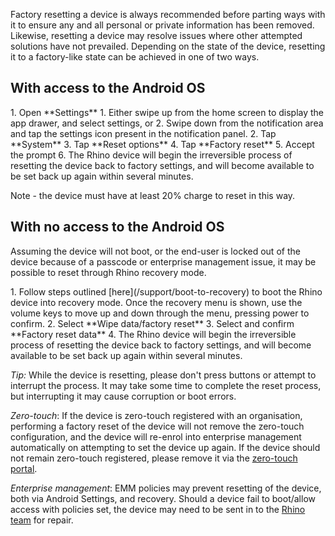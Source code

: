 Factory resetting a device is always recommended before parting ways with it to ensure any and all personal or private information has been removed. Likewise, resetting a device may resolve issues where other attempted solutions have not prevailed. Depending on the state of the device, resetting it to a factory-like state can be achieved in one of two ways.

## With access to the Android OS

<div class="numbered-instructions" markdown="1">
1. Open **Settings**
  1. Either swipe up from the home screen to display the app drawer, and select settings, or
  2. Swipe down from the notification area and tap the settings icon present in the notification panel.
2. Tap **System**
3. Tap **Reset options**
4. Tap **Factory reset**
5. Accept the prompt
6. The Rhino device will begin the irreversible process of resetting the device back to factory settings, and will become available to be set back up again within several minutes.
</div>

Note - the device must have at least 20% charge to reset in this way.

## With **no** access to the Android OS

Assuming the device will not boot, or the end-user is locked out of the device because of a passcode or enterprise management issue, it may be possible to reset through Rhino recovery mode.

<div class="numbered-instructions" markdown="1">
1. Follow steps outlined [here](/support/boot-to-recovery) to boot the Rhino device into recovery mode. Once the recovery menu is shown, use the volume keys to move up and down through the menu, pressing power to confirm.
2. Select **Wipe data/factory reset**
3. Select and confirm **Factory reset data**
4. The Rhino device will begin the irreversible process of resetting the device back to factory settings, and will become available to be set back up again within several minutes.
</div>

_Tip:_ While the device is resetting, please don't press buttons or attempt to interrupt the process. It may take some time to complete the reset process, but interrupting it may cause corruption or boot errors.

_Zero-touch_: If the device is zero-touch registered with an organisation, performing a factory reset of the device will not remove the zero-touch configuration, and the device will re-enrol into enterprise management automatically on attempting to set the device up again. If the device should not remain zero-touch registered, please remove it via the [zero-touch portal](https://partner.android.com/zerotouch).  

_Enterprise management_: EMM policies may prevent resetting of the device, both via Android Settings, and recovery. Should a device fail to boot/allow access with policies set, the device may need to be sent in to the [Rhino team](/support/escalate) for repair.
